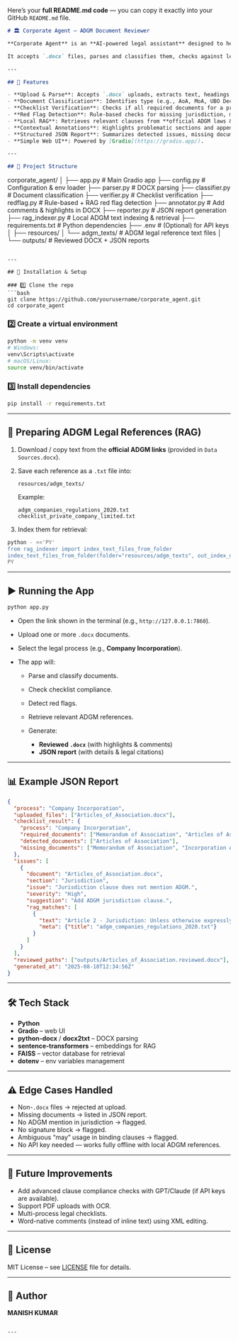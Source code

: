 Here’s your **full README.md code** — you can copy it exactly into your GitHub `README.md` file.

```markdown
# 🏛 Corporate Agent — ADGM Document Reviewer

**Corporate Agent** is an **AI-powered legal assistant** designed to help users with **document validation, verification, and compliance checking** for **Abu Dhabi Global Market (ADGM)** processes such as company incorporation.

It accepts `.docx` files, parses and classifies them, checks against legal checklists, detects red flags, and integrates **local Retrieval-Augmented Generation (RAG)** from **official ADGM documents** — all without requiring paid API keys.

---

## 📌 Features

- **Upload & Parse**: Accepts `.docx` uploads, extracts text, headings, and tables.
- **Document Classification**: Identifies type (e.g., AoA, MoA, UBO Declaration).
- **Checklist Verification**: Checks if all required documents for a process (e.g., Company Incorporation) are present.
- **Red Flag Detection**: Rule-based checks for missing jurisdiction, missing signatures, ambiguous clauses, etc.
- **Local RAG**: Retrieves relevant clauses from **official ADGM laws & checklists** (no API key needed).
- **Contextual Annotations**: Highlights problematic sections and appends comments & legal references inside the `.docx`.
- **Structured JSON Report**: Summarizes detected issues, missing documents, and references.
- **Simple Web UI**: Powered by [Gradio](https://gradio.app/).

---

## 📂 Project Structure

```

corporate\_agent/
│
├── app.py                # Main Gradio app
├── config.py              # Configuration & env loader
├── parser.py              # DOCX parsing
├── classifier.py          # Document classification
├── verifier.py            # Checklist verification
├── redflag.py             # Rule-based + RAG red flag detection
├── annotator.py           # Add comments & highlights in DOCX
├── reporter.py            # JSON report generation
├── rag\_indexer.py         # Local ADGM text indexing & retrieval
├── requirements.txt       # Python dependencies
├── .env                   # (Optional) for API keys
│
├── resources/
│   └── adgm\_texts/        # ADGM legal reference text files
│
└── outputs/               # Reviewed DOCX + JSON reports

````

---

## 🚀 Installation & Setup

### 1️⃣ Clone the repo
```bash
git clone https://github.com/yourusername/corporate_agent.git
cd corporate_agent
````

### 2️⃣ Create a virtual environment

```bash
python -m venv venv
# Windows:
venv\Scripts\activate
# macOS/Linux:
source venv/bin/activate
```

### 3️⃣ Install dependencies

```bash
pip install -r requirements.txt
```

---

## 📜 Preparing ADGM Legal References (RAG)

1. Download / copy text from the **official ADGM links** (provided in `Data Sources.docx`).
2. Save each reference as a `.txt` file into:

   ```
   resources/adgm_texts/
   ```

   Example:

   ```
   adgm_companies_regulations_2020.txt
   checklist_private_company_limited.txt
   ```
3. Index them for retrieval:

```bash
python - <<'PY'
from rag_indexer import index_text_files_from_folder
index_text_files_from_folder(folder="resources/adgm_texts", out_index_dir="outputs/rag_index")
PY
```

---

## ▶️ Running the App

```bash
python app.py
```

* Open the link shown in the terminal (e.g., `http://127.0.0.1:7860`).
* Upload one or more `.docx` documents.
* Select the legal process (e.g., **Company Incorporation**).
* The app will:

  * Parse and classify documents.
  * Check checklist compliance.
  * Detect red flags.
  * Retrieve relevant ADGM references.
  * Generate:

    * **Reviewed `.docx`** (with highlights & comments)
    * **JSON report** (with details & legal citations)

---

## 📊 Example JSON Report

```json
{
  "process": "Company Incorporation",
  "uploaded_files": ["Articles_of_Association.docx"],
  "checklist_result": {
    "process": "Company Incorporation",
    "required_documents": ["Memorandum of Association", "Articles of Association", "Incorporation Application", "UBO Declaration Form", "Register of Directors"],
    "detected_documents": ["Articles of Association"],
    "missing_documents": ["Memorandum of Association", "Incorporation Application", "UBO Declaration Form", "Register of Directors"]
  },
  "issues": [
    {
      "document": "Articles_of_Association.docx",
      "section": "Jurisdiction",
      "issue": "Jurisdiction clause does not mention ADGM.",
      "severity": "High",
      "suggestion": "Add ADGM jurisdiction clause.",
      "rag_matches": [
        {
          "text": "Article 2 - Jurisdiction: Unless otherwise expressly provided, the Courts of ADGM shall have exclusive jurisdiction...",
          "meta": {"title": "adgm_companies_regulations_2020.txt"}
        }
      ]
    }
  ],
  "reviewed_paths": ["outputs/Articles_of_Association.reviewed.docx"],
  "generated_at": "2025-08-10T12:34:56Z"
}
```

---

## 🛠 Tech Stack

* **Python**
* **Gradio** – web UI
* **python-docx** / **docx2txt** – DOCX parsing
* **sentence-transformers** – embeddings for RAG
* **FAISS** – vector database for retrieval
* **dotenv** – env variables management

---

## ⚠️ Edge Cases Handled

* Non-`.docx` files → rejected at upload.
* Missing documents → listed in JSON report.
* No ADGM mention in jurisdiction → flagged.
* No signature block → flagged.
* Ambiguous “may” usage in binding clauses → flagged.
* No API key needed — works fully offline with local ADGM references.

---

## 📌 Future Improvements

* Add advanced clause compliance checks with GPT/Claude (if API keys are available).
* Support PDF uploads with OCR.
* Multi-process legal checklists.
* Word-native comments (instead of inline text) using XML editing.

---

## 📜 License

MIT License – see [LICENSE](LICENSE) file for details.

---

## 👤 Author

**MANISH KUMAR**

```

---
